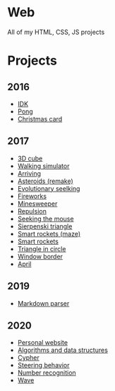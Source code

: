 # Web
All of my HTML, CSS, JS projects


# Projects

## 2016
- [IDK](https://raw.githack.com/ItsOKayCZ/Web/master/2016/IDK/index.html)
- [Pong](https://raw.githack.com/ItsOKayCZ/Web/master/2016/Pong/index.html)
- [Christmas card](https://raw.githack.com/ItsOKayCZ/Web/master/2016/Vanocni%20prani/index.html)

## 2017
- [3D cube](https://raw.githack.com/ItsOKayCZ/Web/master/2017/3D%20Cube/index.html)
- [Walking simulator](https://raw.githack.com/ItsOKayCZ/Web/master/2017/3D%20walking%20sim/index.html)
- [Arriving](https://raw.githack.com/ItsOKayCZ/Web/master/2017/Arriving/index.html)
- [Asteroids (remake)](https://raw.githack.com/ItsOKayCZ/Web/master/2017/Asteroids%20(remake)/index.html)
- [Evolutionary seelking](https://raw.githack.com/ItsOKayCZ/Web/master/2017/Evolutionary%20seeking/index.html)
- [Fireworks](https://raw.githack.com/ItsOKayCZ/Web/master/2017/Fireworks/index.html)
- [Minesweeper](https://raw.githack.com/ItsOKayCZ/Web/master/2017/Minesweeper/index.html)
- [Repulsion](https://raw.githack.com/ItsOKayCZ/Web/master/2017/Repulsion/index.html)
- [Seeking the mouse](https://raw.githack.com/ItsOKayCZ/Web/master/2017/Seeking%20the%20mouse/index.html)
- [Sierpenski triangle](https://raw.githack.com/ItsOKayCZ/Web/master/2017/Sierpenski%20triangle/index.html)
- [Smart rockets (maze)](https://raw.githack.com/ItsOKayCZ/Web/master/2017/Smart%20rockets%20(maze)/index.html)
- [Smart rockets](https://raw.githack.com/ItsOKayCZ/Web/master/2017/Smart%20rockets/index.html)
- [Triangle in circle](https://raw.githack.com/ItsOKayCZ/Web/master/2017/Triangle%20in%20circle/index.html)
- [Window border](https://raw.githack.com/ItsOKayCZ/Web/master/2017/Window%20border/index.html)
- [April](https://raw.githack.com/ItsOKayCZ/Web/master/2017/apr!1/index.html)

## 2019
- [Markdown parser](https://raw.githack.com/ItsOKayCZ/Web/master/2019/Markdown%20parser/index.html)

## 2020
- [Personal website](https://raw.githack.com/ItsOKayCZ/Web/master/2020/Personal%20website/index.html)
- [Algorithms and data structures](https://raw.githack.com/ItsOKayCZ/Web/master/2020/Algorithms%20and%20data%20structures/index.html)
- [Cypher](https://raw.githack.com/ItsOKayCZ/Web/master/2020/Cypher/index.html)
- [Steering behavior](https://raw.githack.com/ItsOKayCZ/Web/master/2020/Steering%20behavior/index.html)
- [Number recognition](https://raw.githack.com/ItsOKayCZ/Web/master/2020/Number%20recognition/static/index.html)
- [Wave](https://raw.githack.com/ItsOKayCZ/Web/master/2020/Wave/index.html)
